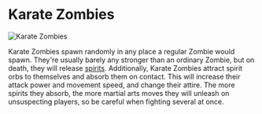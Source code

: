 # Karate Zombies

![Karate Zombies](betterwithaddons:karatezombie.png)

Karate Zombies spawn randomly in any place a regular Zombie would spawn. They're usually barely any stronger than an ordinary Zombie, but on death, they will release [spirits](../mechanics/spirits.md).
Additionally, Karate Zombies attract spirit orbs to themselves and absorb them on contact. This will increase their attack power and movement speed, and change their attire.
The more spirits they absorb, the more martial arts moves they will unleash on unsuspecting players, so be careful when fighting several at once.